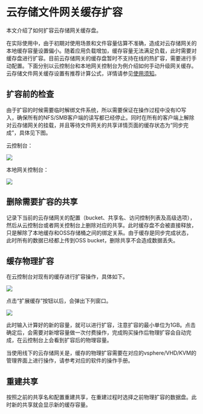 # 云存储文件网关缓存扩容

本文介绍了如何扩容云存储网关缓存盘。

在实际使用中，由于初期对使用场景和文件容量估算不准确，造成对云存储网关的本地缓存容量设置偏小。随着应用负载增加，缓存容量无法满足负载，此时需要对缓存盘进行扩容。目前云存储网关的缓存盘暂时不支持在线的热扩容，需要进行手动配置。下面分别以云控制台和本地网关控制台为例介绍如何手动升级网关缓存。云存储文件网关缓存设置有推荐计算公式，详情请参见[使用须知](/intl.zh-CN/产品简介/使用须知.md)。

## 扩容前的检查

由于扩容的时候需要临时解绑文件系统，所以需要保证在操作过程中没有IO写入，确保所有的NFS/SMB客户端的读写都已经停止。同时在所有的客户端上解除对云存储网关的挂载，并且等待文件网关的共享详情页面的缓存状态为“同步完成”，具体见下图。

云控制台：

![](http://docs-aliyun.cn-hangzhou.oss.aliyun-inc.com/assets/pic/123654/cn_zh/1561692590435/4.png)

本地网关控制台：

![](http://docs-aliyun.cn-hangzhou.oss.aliyun-inc.com/assets/pic/123654/cn_zh/1561692607761/5.png)

## 删除需要扩容的共享

记录下当前的云存储网关的配置（bucket、共享名、访问控制列表及高级选项），然后从云控制台或者网关控制台上删除对应的共享。此时缓存盘不会被直接释放，只是解除了本地缓存和OSS存储桶之间的绑定关系。由于缓存是同步完成状态，此时所有的数据已经都上传到OSS bucket，删除共享不会造成数据丢失。

## 缓存物理扩容

在云控制台对现有的缓存进行扩容操作，具体如下。

![](http://docs-aliyun.cn-hangzhou.oss.aliyun-inc.com/assets/pic/123654/cn_zh/1561692670230/6.png)

点击“扩展缓存”按钮以后，会弹出下列窗口。

![](http://docs-aliyun.cn-hangzhou.oss.aliyun-inc.com/assets/pic/123654/cn_zh/1561692691800/7.png)

此时输入计算好的新的容量，就可以进行扩容，注意扩容的最小单位为1GB。点击确定后，会需要对新增容量做一次付费操作，完成购买操作后物理扩容会自动完成，在云控制台上会看到扩容后的物理容量。

当使用线下的云存储网关是，缓存的物理扩容需要在对应的vsphere/VHD/KVM的管理界面上进行操作，请参考对应的软件的操作手册。

## 重建共享

按照之前的共享名和配置重建共享，在重建过程时选择之前物理扩容的数据盘。此时新的共享就会显示新的缓存容量。

